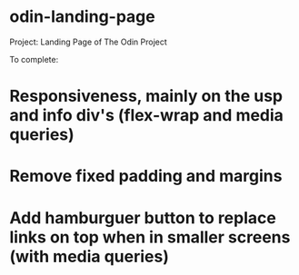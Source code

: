 # odin-landing-page
Project: Landing Page of The Odin Project

To complete:

# Responsiveness, mainly on the usp and info div's (flex-wrap and media queries)
# Remove fixed padding and margins
# Add hamburguer button to replace links on top when in smaller screens (with media queries)